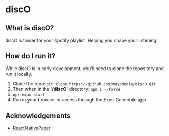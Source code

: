 # discO
## What is discO?
discO is tinder for your spotify playlist. Helping you shape your listening.
## How do I run it?
While discO is in early development, you'll need to clone the repository and run it locally.
1. Clone the repo: ``` git clone https://github.com/maybMedia/discO.git ```
2. Then when in the **'/discO'** directory: ```npm i --force```
3. ```npx expo start```
4. Run in your browser or access through the Expo Go mobile app.
## Acknowledgements
- [ReactNativePaper](https://callstack.github.io/react-native-paper/)
